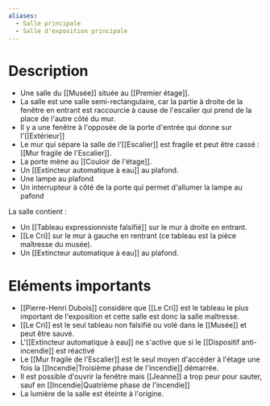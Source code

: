 ```yaml
---
aliases:
  - Salle principale
  - Salle d'exposition principale
---
```

# Description
- Une salle du [[Musée]] située au [[Premier étage]].
- La salle est une salle semi-rectangulaire, car la partie à droite de la fenêtre en entrant est raccourcie à cause de l'escalier qui prend de la place de l'autre côté du mur. 
- Il y a une fenêtre à l'opposée de la porte d'entrée qui donne sur l'[[Extérieur]]
- Le mur qui sépare la salle de l'[[Escalier]] est fragile et peut être cassé : [[Mur fragile de l'Escalier]].
- La porte mène au [[Couloir de l'étage]].
- Un [[Extincteur automatique à eau]] au plafond.
- Une lampe au plafond
- Un interrupteur à côté de la porte qui permet d'allumer la lampe au pafond

La salle contient : 
- Un [[Tableau expressionniste falsifié]] sur le mur à droite en entrant.
- [[Le Cri]] sur le mur à gauche en rentrant (ce tableau est la pièce maîtresse du musée).
- Un [[Extincteur automatique à eau]] au plafond.

# Eléments importants
- [[Pierre-Henri Dubois]] considère que [[Le Cri]] est le tableau le plus important de l'exposition et cette salle est donc la salle maîtresse.
- [[Le Cri]] est le seul tableau non falsifié ou volé dans le [[Musée]] et peut être sauvé.
- L'[[Extincteur automatique à eau]] ne s'active que si le [[Dispositif anti-incendie]] est réactivé
- Le [[Mur fragile de l'Escalier]] est le seul moyen d'accéder à l'étage une fois la [[Incendie|Troisième phase de l'incendie]] démarrée.
- Il est possible d'ouvrir la fenêtre mais [[Jeanne]] a trop peur pour sauter, sauf en [[Incendie|Quatrième phase de l'incendie]]
- La lumière de la salle est éteinte à l'origine.